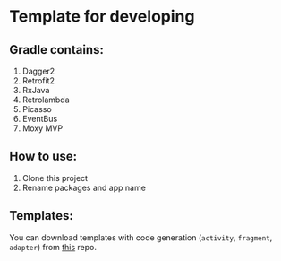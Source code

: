 # Template for developing

## Gradle contains:

1. Dagger2
2. Retrofit2
3. RxJava
4. Retrolambda
5. Picasso
6. EventBus
7. Moxy MVP

## How to use:
1. Clone this project
2. Rename packages and app name


## Templates:
You can download templates with code generation (`activity`, `fragment`, `adapter`) from [this](https://github.com/NoNews/CodeGeneration) repo.

